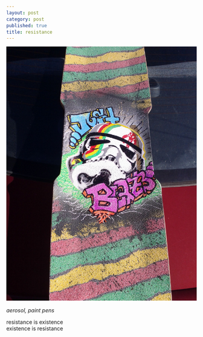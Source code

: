 ```yaml
---
layout: post
category: post
published: true
title: resistance
---
```

![exist](/media/to-resist-is-to-exist.jpeg)
<!--more-->
<span class='date fr'>*aerosol, paint pens*</span><br>  
  
  
  
resistance is existence  
existence is resistance